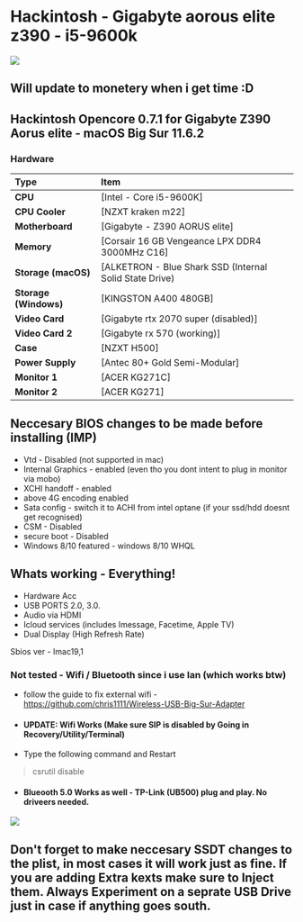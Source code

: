 # Hackintosh - Gigabyte aorous elite z390 - i5-9600k

<img src="https://imgur.com/gTMnXON"/>


## Will update to monetery when i get time :D 

## Hackintosh Opencore 0.7.1 for Gigabyte Z390 Aorus elite - macOS Big Sur 11.6.2

### Hardware

Type|Item
:----|:----
**CPU** | [Intel - Core i5-9600K]
**CPU Cooler** | [NZXT kraken m22] 
**Motherboard** | [Gigabyte - Z390 AORUS elite]
**Memory** | [Corsair 16 GB Vengeance LPX DDR4 3000MHz C16]
**Storage (macOS)** | [ALKETRON - Blue Shark SSD (Internal Solid State Drive) | 120GB]
**Storage (Windows)** | [KINGSTON A400 480GB]
**Video Card** | [Gigabyte rtx 2070 super (disabled)]
**Video Card 2** | [Gigabyte rx 570 (working)]
**Case** | [NZXT H500]
**Power Supply** | [Antec 80+ Gold Semi-Modular]
**Monitor 1** | [ACER KG271C]
**Monitor 2** | [ACER KG271]


## Neccesary BIOS changes to be made before installing (IMP)
* Vtd - Disabled (not supported in mac)
* Internal Graphics - enabled (even tho you dont intent to plug in monitor via mobo)
* XCHI handoff - enabled
* above 4G encoding  enabled
* Sata config - switch it to ACHI from intel optane (if your ssd/hdd doesnt get recognised)
* CSM - Disabled
* secure boot - Disabled
* Windows 8/10 featured - windows 8/10 WHQL


## Whats working - Everything!
* Hardware Acc
* USB PORTS 2.0, 3.0.
* Audio via HDMI
* Icloud services (includes Imessage, Facetime, Apple TV)
* Dual Display (High Refresh Rate)

Sbios ver - Imac19,1
 

### Not tested - Wifi / Bluetooth since i use lan (which works btw)

* follow the guide to fix external wifi - https://github.com/chris1111/Wireless-USB-Big-Sur-Adapter

* #### UPDATE: Wifi Works (Make sure SIP is disabled by Going in Recovery/Utility/Terminal)

* Type the following command and Restart

> csrutil disable

* #### Blueooth 5.0 Works as well - TP-Link (UB500) plug and play. No driveers needed.




<img src="https://i.imgur.com/De1jhL0.png"/>



## Don't forget to make neccesary SSDT changes to the plist, in most cases it will work just as fine. If you are adding Extra kexts make sure to Inject them. Always Experiment on a seprate USB Drive just in case if anything goes south.
